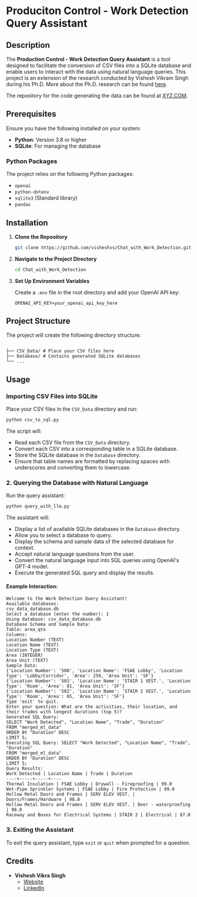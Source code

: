 # Produciton Control - Work Detection Query Assistant

## Description

The **Production Control - Work Detection Query Assistant** is a tool designed to facilitate the conversion of CSV files into a SQLite database and enable users to interact with the data using natural language queries. This project is an extension of the research conducted by Vishesh Vikram Singh during his Ph.D. More about the Ph.D. research can be found [here](https://visheshvsingh.notion.site/Ph-D-Dissertation-12cb1218451c8003bae4d43adfb9105b). 

The repository for the code generating the data can be found at [XYZ.COM](http://xyz.com).

## Prerequisites

Ensure you have the following installed on your system:

- **Python**: Version 3.8 or higher
- **SQLite**: For managing the database

### Python Packages

The project relies on the following Python packages:

- `openai`
- `python-dotenv`
- `sqlite3` (Standard library)
- `pandas`

## Installation

1. **Clone the Repository**

   ```bash
   git clone https://github.com/visheshvs/Chat_with_Work_Detection.git
   ```

2. **Navigate to the Project Directory**

   ```bash
   cd Chat_with_Work_Detection

   ```

3. **Set Up Environment Variables**

   Create a `.env` file in the root directory and add your OpenAI API key:

   ```env
   OPENAI_API_KEY=your_openai_api_key_here
   ```

## Project Structure

The project will create the following directory structure:

```

├── CSV_Data/ # Place your CSV files here
├── Database/ # Contains generated SQLite databases
└── ...
```


## Usage

### Importing CSV Files into SQLite

Place your CSV files in the `CSV_Data` directory and run:


```bash
python csv_to_sql.py
```

The script will:

- Read each CSV file from the `CSV_Data` directory.
- Convert each CSV into a corresponding table in a SQLite database.
- Store the SQLite database in the `Database` directory.
- Ensure that table names are formatted by replacing spaces with underscores and converting them to lowercase.

### 2. Querying the Database with Natural Language

Run the query assistant:

```bash
python query_with_llm.py
```

The assistant will:

- Display a list of available SQLite databases in the `Database` directory.
- Allow you to select a database to query.
- Display the schema and sample data of the selected database for context.
- Accept natural language questions from the user.
- Convert the natural language input into SQL queries using OpenAI's GPT-4 model.
- Execute the generated SQL query and display the results.

#### Example Interaction:
```
Welcome to the Work Detection Query Assistant!
Available databases:
csv_data_database.db
Select a database (enter the number): 1
Using database: csv_data_database.db
Database Schema and Sample Data:
Table: area_qto
Columns:
Location Number (TEXT)
Location Name (TEXT)
Location Type (TEXT)
Area (INTEGER)
Area Unit (TEXT)
Sample Data:
{'Location Number': '500', 'Location Name': 'FSAE Lobby', 'Location Type': 'Lobby/Corridor', 'Area': 259, 'Area Unit': 'SF'}
{'Location Number': '501', 'Location Name': 'STAIR 1 VEST.', 'Location Type': 'Room', 'Area': 81, 'Area Unit': 'SF'}
{'Location Number': '502', 'Location Name': 'STAIR 2 VEST.', 'Location Type': 'Room', 'Area': 65, 'Area Unit': 'SF'}
Type 'exit' to quit.
Enter your question: What are the activities, their location, and their trades with longest durations (top 5)?
Generated SQL Query:
SELECT "Work Detected", "Location Name", "Trade", "Duration"
FROM "merged_ml_data"
ORDER BY "Duration" DESC
LIMIT 5;
Executing SQL Query: SELECT "Work Detected", "Location Name", "Trade", "Duration"
FROM "merged_ml_data"
ORDER BY "Duration" DESC
LIMIT 5;
Query Results:
Work Detected | Location Name | Trade | Duration
----+-----+-----+----
Thermal Insulation | FSAE Lobby | Drywall - Fireproofing | 99.0
Wet-Pipe Sprinkler Systems | FSAE Lobby | Fire Protection | 99.0
Hollow Metal Doors and Frames | SERV ELEV VEST. | Doors/Frames/Hardware | 98.0
Hollow Metal Doors and Frames | SERV ELEV VEST. | Door - waterproofing | 98.0
Raceway and Boxes for Electrical Systems | STAIR 2 | Electrical | 87.0
```

### 3. Exiting the Assistant

To exit the query assistant, type `exit` or `quit` when prompted for a question.


## Credits

- **Vishesh Vikra Singh**
  - [Website](https://visheshvsingh.notion.site/)
  - [LinkedIn](https://www.linkedin.com/in/visheshvikram/)